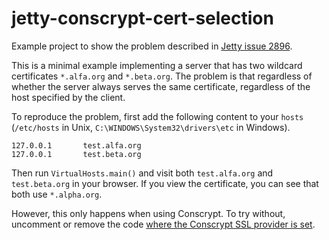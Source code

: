 # jetty-conscrypt-cert-selection
Example project to show the problem described in [Jetty issue 2896](https://github.com/eclipse/jetty.project/issues/2896).

This is a minimal example implementing a server that has two wildcard certificates `*.alfa.org` and `*.beta.org`.
The problem is that regardless of whether the server always serves the same certificate, regardless of the host specified by the client.

To reproduce the problem, first add the following content to your `hosts` (`/etc/hosts` in Unix, `C:\WINDOWS\System32\drivers\etc` in Windows).

```
127.0.0.1		test.alfa.org
127.0.0.1		test.beta.org
```

Then run `VirtualHosts.main()` and visit both `test.alfa.org` and `test.beta.org` in your browser.
If you view the certificate, you can see that both use `*.alpha.org`.

However, this only happens when using Conscrypt.
To try without, uncomment or remove the code [where the Conscrypt SSL provider is set](https://github.com/mperktold/jetty-conscrypt-cert-selection/blob/a2cdf6ddb6714a8d03946846ce879602911de257/src/main/java/VirtualHosts.java#L78-L79).
